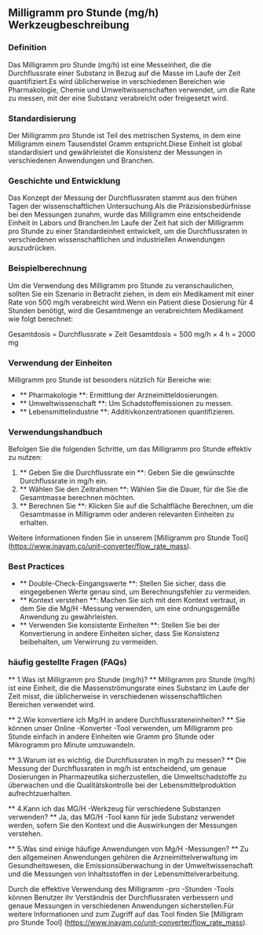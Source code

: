 ## Milligramm pro Stunde (mg/h) Werkzeugbeschreibung

### Definition
Das Milligramm pro Stunde (mg/h) ist eine Messeinheit, die die Durchflussrate einer Substanz in Bezug auf die Masse im Laufe der Zeit quantifiziert.Es wird üblicherweise in verschiedenen Bereichen wie Pharmakologie, Chemie und Umweltwissenschaften verwendet, um die Rate zu messen, mit der eine Substanz verabreicht oder freigesetzt wird.

### Standardisierung
Der Milligramm pro Stunde ist Teil des metrischen Systems, in dem eine Milligramm einem Tausendstel Gramm entspricht.Diese Einheit ist global standardisiert und gewährleistet die Konsistenz der Messungen in verschiedenen Anwendungen und Branchen.

### Geschichte und Entwicklung
Das Konzept der Messung der Durchflussraten stammt aus den frühen Tagen der wissenschaftlichen Untersuchung.Als die Präzisionsbedürfnisse bei den Messungen zunahm, wurde das Milligramm eine entscheidende Einheit in Labors und Branchen.Im Laufe der Zeit hat sich der Milligramm pro Stunde zu einer Standardeinheit entwickelt, um die Durchflussraten in verschiedenen wissenschaftlichen und industriellen Anwendungen auszudrücken.

### Beispielberechnung
Um die Verwendung des Milligramm pro Stunde zu veranschaulichen, sollten Sie ein Szenario in Betracht ziehen, in dem ein Medikament mit einer Rate von 500 mg/h verabreicht wird.Wenn ein Patient diese Dosierung für 4 Stunden benötigt, wird die Gesamtmenge an verabreichtem Medikament wie folgt berechnet:

Gesamtdosis = Durchflussrate × Zeit
Gesamtdosis = 500 mg/h × 4 h = 2000 mg

### Verwendung der Einheiten
Milligramm pro Stunde ist besonders nützlich für Bereiche wie:
- ** Pharmakologie **: Ermittlung der Arzneimitteldosierungen.
- ** Umweltwissenschaft **: Um Schadstoffemissionen zu messen.
- ** Lebensmittelindustrie **: Additivkonzentrationen quantifizieren.

### Verwendungshandbuch
Befolgen Sie die folgenden Schritte, um das Milligramm pro Stunde effektiv zu nutzen:
1. ** Geben Sie die Durchflussrate ein **: Geben Sie die gewünschte Durchflussrate in mg/h ein.
2. ** Wählen Sie den Zeitrahmen **: Wählen Sie die Dauer, für die Sie die Gesamtmasse berechnen möchten.
3. ** Berechnen Sie **: Klicken Sie auf die Schaltfläche Berechnen, um die Gesamtmasse in Milligramm oder anderen relevanten Einheiten zu erhalten.

Weitere Informationen finden Sie in unserem [Milligramm pro Stunde Tool] (https://www.inayam.co/unit-converter/flow_rate_mass).

### Best Practices
- ** Double-Check-Eingangswerte **: Stellen Sie sicher, dass die eingegebenen Werte genau sind, um Berechnungsfehler zu vermeiden.
- ** Kontext verstehen **: Machen Sie sich mit dem Kontext vertraut, in dem Sie die Mg/H -Messung verwenden, um eine ordnungsgemäße Anwendung zu gewährleisten.
- ** Verwenden Sie konsistente Einheiten **: Stellen Sie bei der Konvertierung in andere Einheiten sicher, dass Sie Konsistenz beibehalten, um Verwirrung zu vermeiden.

### häufig gestellte Fragen (FAQs)

** 1.Was ist Milligramm pro Stunde (mg/h)? **
Milligramm pro Stunde (mg/h) ist eine Einheit, die die Massenströmungsrate eines Substanz im Laufe der Zeit misst, die üblicherweise in verschiedenen wissenschaftlichen Bereichen verwendet wird.

** 2.Wie konvertiere ich Mg/H in andere Durchflussrateneinheiten? **
Sie können unser Online -Konverter -Tool verwenden, um Milligramm pro Stunde einfach in andere Einheiten wie Gramm pro Stunde oder Mikrogramm pro Minute umzuwandeln.

** 3.Warum ist es wichtig, die Durchflussraten in mg/h zu messen? **
Die Messung der Durchflussraten in mg/h ist entscheidend, um genaue Dosierungen in Pharmazeutika sicherzustellen, die Umweltschadstoffe zu überwachen und die Qualitätskontrolle bei der Lebensmittelproduktion aufrechtzuerhalten.

** 4.Kann ich das MG/H -Werkzeug für verschiedene Substanzen verwenden? **
Ja, das MG/H -Tool kann für jede Substanz verwendet werden, sofern Sie den Kontext und die Auswirkungen der Messungen verstehen.

** 5.Was sind einige häufige Anwendungen von Mg/H -Messungen? **
Zu den allgemeinen Anwendungen gehören die Arzneimittelverwaltung im Gesundheitswesen, die Emissionsüberwachung in der Umweltwissenschaft und die Messungen von Inhaltsstoffen in der Lebensmittelverarbeitung.

Durch die effektive Verwendung des Milligramm -pro -Stunden -Tools können Benutzer ihr Verständnis der Durchflussraten verbessern und genaue Messungen in verschiedenen Anwendungen sicherstellen.Für weitere Informationen und zum Zugriff auf das Tool finden Sie [Milligram pro Stunde Tool] (https://www.inayam.co/unit-converter/flow_rate_mass).